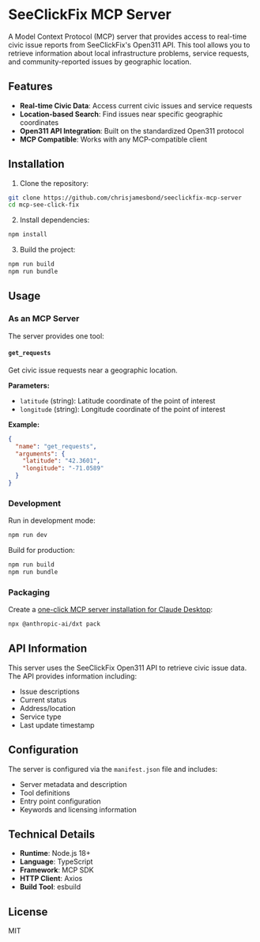 # SeeClickFix MCP Server

A Model Context Protocol (MCP) server that provides access to real-time civic issue reports from SeeClickFix's Open311 API. This tool allows you to retrieve information about local infrastructure problems, service requests, and community-reported issues by geographic location.

## Features

- **Real-time Civic Data**: Access current civic issues and service requests
- **Location-based Search**: Find issues near specific geographic coordinates
- **Open311 API Integration**: Built on the standardized Open311 protocol
- **MCP Compatible**: Works with any MCP-compatible client

## Installation

1. Clone the repository:
```bash
git clone https://github.com/chrisjamesbond/seeclickfix-mcp-server
cd mcp-see-click-fix
```

2. Install dependencies:
```bash
npm install
```

3. Build the project:
```bash
npm run build
npm run bundle
```

## Usage

### As an MCP Server

The server provides one tool:

#### `get_requests`
Get civic issue requests near a geographic location.

**Parameters:**
- `latitude` (string): Latitude coordinate of the point of interest
- `longitude` (string): Longitude coordinate of the point of interest

**Example:**
```json
{
  "name": "get_requests",
  "arguments": {
    "latitude": "42.3601",
    "longitude": "-71.0589"
  }
}
```

### Development

Run in development mode:
```bash
npm run dev
```

Build for production:
```bash
npm run build
npm run bundle
```

### Packaging

Create a [one-click MCP server installation for Claude Desktop](https://www.anthropic.com/engineering/desktop-extensions):
```bash
npx @anthropic-ai/dxt pack
```

## API Information

This server uses the SeeClickFix Open311 API to retrieve civic issue data. The API provides information including:

- Issue descriptions
- Current status
- Address/location
- Service type
- Last update timestamp

## Configuration

The server is configured via the `manifest.json` file and includes:

- Server metadata and description
- Tool definitions
- Entry point configuration
- Keywords and licensing information

## Technical Details

- **Runtime**: Node.js 18+
- **Language**: TypeScript
- **Framework**: MCP SDK
- **HTTP Client**: Axios
- **Build Tool**: esbuild

## License

MIT